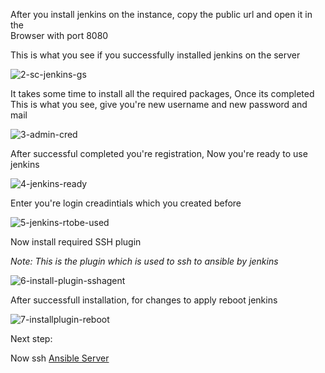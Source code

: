 After you install jenkins on the instance, copy the public url and open it in the <br>
Browser with port 8080 

This is what you see if you successfully installed jenkins on the server

![2-sc-jenkins-gs](https://user-images.githubusercontent.com/58173938/196835061-5365f589-96f7-4ec9-99ef-e329e53e7425.png)

It takes some time to install all the required packages, Once its completed <br>
This is what you see, give you're new username and new password and mail 

![3-admin-cred](https://user-images.githubusercontent.com/58173938/196835248-82b756af-fd21-40eb-9f54-6b4385e371b3.png)

After successful completed you're registration, Now you're ready to use jenkins

![4-jenkins-ready](https://user-images.githubusercontent.com/58173938/196835346-955909ac-eb85-4466-addc-3147fec789f6.png)

Enter you're login creadintials which you created before

![5-jenkins-rtobe-used](https://user-images.githubusercontent.com/58173938/196835494-46df680a-afd1-4bb8-b867-2a152d7de7e4.png)

Now install required SSH plugin 

*Note: This is the plugin which is used to ssh to ansible by jenkins*

![6-install-plugin-sshagent](https://user-images.githubusercontent.com/58173938/196835780-bc1f795d-4d15-4e85-ac98-7ae36bb095bb.png)

After successfull installation, for changes to apply reboot jenkins

![7-installplugin-reboot](https://user-images.githubusercontent.com/58173938/196836045-19c0276b-f44f-4e9a-b14c-9ed773bb1bb1.png)

Next step:

Now ssh [Ansible Server](https://github.com/Krishnamohan-Yerrabilli/Deployment-on-K8s-cluster-using-jenkins-CI-CD/tree/main/Server%20Setup/Ansible-Provision-Setup)
